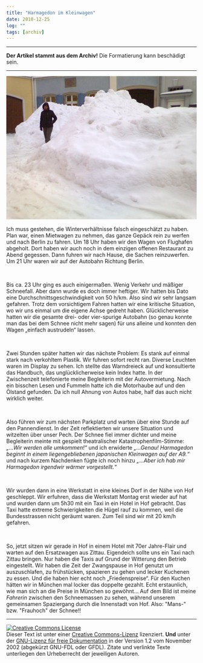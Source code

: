 ```yaml
---
title: "Harmagedon im Kleinwagen"
date: 2010-12-25
log: ""
tags: [archiv]
---
```

<hr><b>Der Artikel stammt aus dem Archiv!</b> Die Formatierung kann beschädigt sein.<hr>

![schnee_weblog.JPG](schnee_weblog.JPG)

Ich muss gestehen, die Winterverh&auml;ltnisse falsch eingesch&auml;tzt zu haben. Plan war, einen Mietwagen zu nehmen, das ganze Gep&auml;ck rein zu werfen und nach Berlin zu fahren. Um 18 Uhr haben wir den Wagen von Flughafen abgeholt. Dort haben wir auch noch in dem einzigen offenen Restaurant zu Abend gegessen. Dann fuhren wir nach Hause, die Sachen reinzuwerfen. Um 21 Uhr waren wir auf der Autobahn Richtung Berlin.
<!--break-->
&nbsp;
<p style="margin-bottom: 0cm;">Bis ca. 23 Uhr ging es auch einigerma&szlig;en. Wenig Verkehr und m&auml;&szlig;iger Schneefall. Aber dann wurde es doch immer  heftiger. Wir hatten bis Dato eine Durchschnittsgeschwindigkeit von 50 h/km. Also sind wir sehr langsam gefahren. Trotz dem vorsichtigem Fahren hatten wir eine kritische Situation, wo wir uns einmal um die eigene Achse gedreht haben. Gl&uuml;cklicherweise hatten wir die gesamte drei- oder vier-spurige Autobahn (so genau konnte man das bei dem Schnee nicht mehr sagen)  f&uuml;r uns alleine und konnten den Wagen &bdquo;einfach austrudeln&ldquo; lassen.
<p style="margin-bottom: 0cm;">&nbsp;
<p style="margin-bottom: 0cm;">Zwei Stunden sp&auml;ter hatten wir das n&auml;chste Problem: Es stank auf einmal stark nach verkohltem Plastik. Wir fuhren sofort recht ran. Diverse Leuchten waren im Display zu sehen. Ich stellte das Warndreieck auf  und konsultierte das Handbuch, das ungl&uuml;cklicherweise kein Index hatte. In der Zwischenzeit telefonierte meine Begleiterin mit der Autovermietung. Nach ein bisschen Lesen und Fummeln hatte ich die Motorhaube auf und den &Ouml;lstand gefunden. Da ich null Ahnung von Autos habe, half das auch nicht wirklich weiter.
<p style="margin-bottom: 0cm;">&nbsp;
<p style="margin-bottom: 0cm;">Also f&uuml;hren wir zum n&auml;chsten Parkplatz und warten &uuml;ber eine Stunde auf den Pannendienst. In der Zeit reflektierten wir unsere Situation und witzelten &uuml;ber unser Pech. Der Schnee fiel immer dichter und meine Begleiterin meinte mit gespielt theatralischer Katastrophenfilm-Stimme: <em>&bdquo;...Wir werden alle  umkommen!&ldquo;</em> und ich erwiderte <em>&bdquo;...Genau! Harmagedon beginnt in einem liegengebliebenen japanischen Kleinwagen auf der A9.&ldquo;</em> und nach kurzem Nachdenken f&uuml;gte ich noch hinzu <em>&bdquo;...Aber ich hab mir Harmagedon irgendwir w&auml;rmer vorgestellt.&ldquo;</em>
<p style="margin-bottom: 0cm;">&nbsp;
<p style="margin-bottom: 0cm;">Wir wurden dann in eine Werkstatt in eine kleines Dorf in der N&auml;he von Hof geschleppt. Wir erfuhren, dass die Werkstatt Montag erst wieder auf hat und wurden dann um 5h30 mit ein Taxi in ein Hotel in Hof gebracht. Das Taxi hatte extreme Schwierigkeiten die H&uuml;gel rauf zu kommen, weil die Bundesstrassen nicht ger&auml;umt waren. Zum Teil sind wir mit 20 km/h gefahren.
<p style="margin-bottom: 0cm;">&nbsp;
<p style="margin-bottom: 0cm;">So, jetzt sitzen wir gerade in Hof in einem Hotel mit 70er Jahre-Flair und warten auf den Ersatzwagen aus Zittau. Eigendeich sollte uns ein Taxi nach Zittau bringen. Nur haben die Taxis auf Grund der Witterung den Betrieb eingestellt. Wir haben die Zeit der Zwangspause in Hof genutzt um auszuschlafen, zu fr&uuml;hst&uuml;cken, spazieren zu gehen und lecker Kuchenen zu essen. Und die haben hier echt noch &bdquo;Friedenspreise&ldquo;. F&uuml;r den Kuchen h&auml;tten wir in M&uuml;nchen mal locker das doppelte gezahlt. Echt erstaunlich, wie man sich an die Preise in M&uuml;nchen so gew&ouml;hnt... Auf dem Bild ist meine <em>Fahrerin</em> zwischen den Schneemassen zu sehen, w&auml;hrend unserem gemeinsamen Spaziergang durch die Innenstadt von Hof. Also: &quot;Mans-&quot; bzw. &quot;Frauhoch&quot; der Schnee!!
&nbsp;
<hr />
<a rel="license" href="http://creativecommons.org/licenses/by-sa/3.0/de/"><img alt="Creative Commons License" style="border-width: 0pt;" src="http://i.creativecommons.org/l/by-sa/3.0/de/88x31.png" /></a> <br />
Dieser <span xmlns:dc="http://purl.org/dc/elements/1.1/" href="http://purl.org/dc/dcmitype/Text" rel="dc:type">Text</span> ist unter einer <a rel="license" href="http://creativecommons.org/licenses/by-sa/3.0/de/">Creative Commons-Lizenz</a> lizenziert. <b>Und</b> unter der <a href="http://de.wikipedia.org/wiki/GFDL">GNU-Lizenz f&uuml;r freie Dokumentation</a> in der Version 1.2 vom November 2002 (abgek&uuml;rzt GNU-FDL oder GFDL). Zitate und verlinkte Texte unterliegen den Urheberrecht der jeweiligen Autoren.
